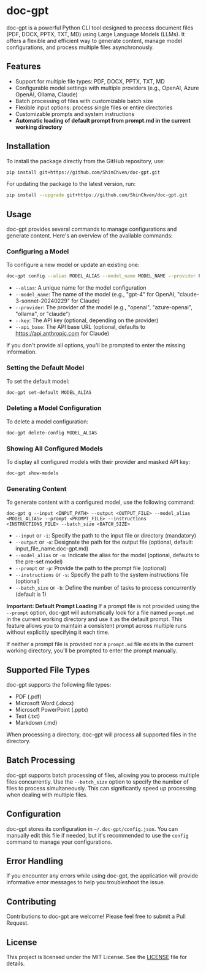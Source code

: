 # doc-gpt

doc-gpt is a powerful Python CLI tool designed to process document files (PDF, DOCX, PPTX, TXT, MD) using Large Language Models (LLMs). It offers a flexible and efficient way to generate content, manage model configurations, and process multiple files asynchronously.

## Features

- Support for multiple file types: PDF, DOCX, PPTX, TXT, MD
- Configurable model settings with multiple providers (e.g., OpenAI, Azure OpenAI, Ollama, Claude)
- Batch processing of files with customizable batch size
- Flexible input options: process single files or entire directories
- Customizable prompts and system instructions
- **Automatic loading of default prompt from prompt.md in the current working directory**

## Installation

To install the package directly from the GitHub repository, use:

```bash
pip install git+https://github.com/ShinChven/doc-gpt.git
```

For updating the package to the latest version, run:

```bash
pip install --upgrade git+https://github.com/ShinChven/doc-gpt.git
```

## Usage

doc-gpt provides several commands to manage configurations and generate content. Here's an overview of the available commands:

### Configuring a Model

To configure a new model or update an existing one:

```bash
doc-gpt config --alias MODEL_ALIAS --model_name MODEL_NAME --provider PROVIDER --key API_KEY --api_base API_BASE
```

- `--alias`: A unique name for the model configuration
- `--model_name`: The name of the model (e.g., "gpt-4" for OpenAI, "claude-3-sonnet-20240229" for Claude)
- `--provider`: The provider of the model (e.g., "openai", "azure-openai", "ollama", or "claude")
- `--key`: The API key (optional, depending on the provider)
- `--api_base`: The API base URL (optional, defaults to https://api.anthropic.com for Claude)

If you don't provide all options, you'll be prompted to enter the missing information.

### Setting the Default Model

To set the default model:

```bash
doc-gpt set-default MODEL_ALIAS
```

### Deleting a Model Configuration

To delete a model configuration:

```bash
doc-gpt delete-config MODEL_ALIAS
```

### Showing All Configured Models

To display all configured models with their provider and masked API key:

```bash
doc-gpt show-models
```

### Generating Content

To generate content with a configured model, use the following command:

```
doc-gpt g --input <INPUT_PATH> --output <OUTPUT_FILE> --model_alias <MODEL_ALIAS> --prompt <PROMPT_FILE> --instructions <INSTRUCTIONS_FILE> --batch_size <BATCH_SIZE>
```

- `--input` or `-i`: Specify the path to the input file or directory (mandatory)
- `--output` or `-o`: Designate the path for the output file (optional, default: input_file_name.doc-gpt.md)
- `--model_alias` or `-m`: Indicate the alias for the model (optional, defaults to the pre-set model)
- `--prompt` or `-p`: Provide the path to the prompt file (optional)
- `--instructions` or `-s`: Specify the path to the system instructions file (optional)
- `--batch_size` or `-b`: Define the number of tasks to process concurrently (default is 1)

**Important: Default Prompt Loading**
If a prompt file is not provided using the `--prompt` option, doc-gpt will automatically look for a file named `prompt.md` in the current working directory and use it as the default prompt. This feature allows you to maintain a consistent prompt across multiple runs without explicitly specifying it each time.

If neither a prompt file is provided nor a `prompt.md` file exists in the current working directory, you'll be prompted to enter the prompt manually.

## Supported File Types

doc-gpt supports the following file types:
- PDF (.pdf)
- Microsoft Word (.docx)
- Microsoft PowerPoint (.pptx)
- Text (.txt)
- Markdown (.md)

When processing a directory, doc-gpt will process all supported files in the directory.

## Batch Processing

doc-gpt supports batch processing of files, allowing you to process multiple files concurrently. Use the `--batch_size` option to specify the number of files to process simultaneously. This can significantly speed up processing when dealing with multiple files.

## Configuration

doc-gpt stores its configuration in `~/.doc-gpt/config.json`. You can manually edit this file if needed, but it's recommended to use the `config` command to manage your configurations.

## Error Handling

If you encounter any errors while using doc-gpt, the application will provide informative error messages to help you troubleshoot the issue.

## Contributing

Contributions to doc-gpt are welcome! Please feel free to submit a Pull Request.

## License

This project is licensed under the MIT License. See the [LICENSE](LICENSE) file for details.